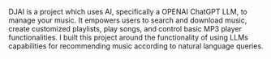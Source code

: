 DJAI is a project which uses AI, specifically a OPENAI ChatGPT LLM, to manage your music. It empowers users to search and download music, create customized playlists, play songs, and control basic MP3 player functionalities. 
I built this project around the functionality of using LLMs capabilities for recommending music according to natural language queries.
